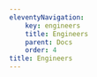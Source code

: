 ```yaml
---
eleventyNavigation:
    key: engineers
    title: Engineers
    parent: Docs
    order: 4
title: Engineers
---
```


